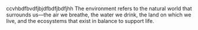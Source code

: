 ccvhbdfbvdfjbjdfbdfjbdfjhh The environment refers to the natural world that surrounds us—the air we breathe, the water we drink, the land on which we live, and the ecosystems that exist in balance to support life. 
